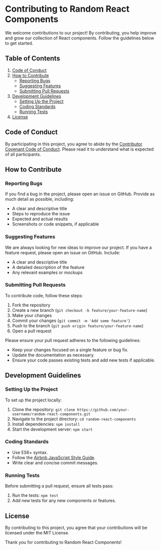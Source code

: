# Contributing to Random React Components

We welcome contributions to our project! By contributing, you help improve and grow our collection of React components. Follow the guidelines below to get started.

## Table of Contents

1. [Code of Conduct](#code-of-conduct)
2. [How to Contribute](#how-to-contribute)
   - [Reporting Bugs](#reporting-bugs)
   - [Suggesting Features](#suggesting-features)
   - [Submitting Pull Requests](#submitting-pull-requests)
3. [Development Guidelines](#development-guidelines)
   - [Setting Up the Project](#setting-up-the-project)
   - [Coding Standards](#coding-standards)
   - [Running Tests](#running-tests)
4. [License](#license)

## Code of Conduct

By participating in this project, you agree to abide by the [Contributor Covenant Code of Conduct](CODE_OF_CONDUCT.md). Please read it to understand what is expected of all participants.

## How to Contribute

### Reporting Bugs

If you find a bug in the project, please open an issue on GitHub. Provide as much detail as possible, including:

- A clear and descriptive title
- Steps to reproduce the issue
- Expected and actual results
- Screenshots or code snippets, if applicable

### Suggesting Features

We are always looking for new ideas to improve our project. If you have a feature request, please open an issue on GitHub. Include:

- A clear and descriptive title
- A detailed description of the feature
- Any relevant examples or mockups

### Submitting Pull Requests

To contribute code, follow these steps:

1. Fork the repository
2. Create a new branch (`git checkout -b feature/your-feature-name`)
3. Make your changes
4. Commit your changes (`git commit -m 'Add some feature'`)
5. Push to the branch (`git push origin feature/your-feature-name`)
6. Open a pull request

Please ensure your pull request adheres to the following guidelines:

- Keep your changes focused on a single feature or bug fix.
- Update the documentation as necessary.
- Ensure your code passes existing tests and add new tests if applicable.

## Development Guidelines

### Setting Up the Project

To set up the project locally:

1. Clone the repository: `git clone https://github.com/your-username/random-react-components.git`
2. Navigate to the project directory: `cd random-react-components`
3. Install dependencies: `npm install`
4. Start the development server: `npm start`

### Coding Standards

- Use ES6+ syntax.
- Follow the [Airbnb JavaScript Style Guide](https://github.com/airbnb/javascript).
- Write clear and concise commit messages.

### Running Tests

Before submitting a pull request, ensure all tests pass:

1. Run the tests: `npm test`
2. Add new tests for any new components or features.

## License

By contributing to this project, you agree that your contributions will be licensed under the MIT License.

Thank you for contributing to Random React Components!
